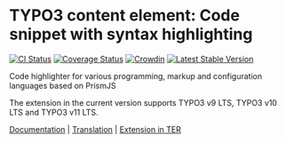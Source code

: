# TYPO3 content element: Code snippet with syntax highlighting

[![CI Status](https://github.com/brotkrueml/codehighlight/workflows/CI/badge.svg?branch=main)](https://github.com/brotkrueml/codehighlight/actions?query=workflow%3ACI)
[![Coverage Status](https://coveralls.io/repos/github/brotkrueml/codehighlight/badge.svg?branch=main)](https://coveralls.io/github/brotkrueml/codehighlight?branch=main)
[![Crowdin](https://badges.crowdin.net/typo3-extension-codehighlight/localized.svg)](https://crowdin.com/project/typo3-extension-codehighlight)
[![Latest Stable Version](https://poser.pugx.org/brotkrueml/codehighlight/v/stable)](https://packagist.org/packages/brotkrueml/codehighlight)

Code highlighter for various programming, markup and configuration languages based on PrismJS

The extension in the current version supports TYPO3 v9 LTS, TYPO3 v10 LTS and TYPO3 v11 LTS.

[Documentation](https://docs.typo3.org/p/brotkrueml/codehighlight/main/en-us/) |
[Translation](https://crowdin.com/project/typo3-extension-codehighlight) |
[Extension in TER](https://extensions.typo3.org/extension/codehighlight)
